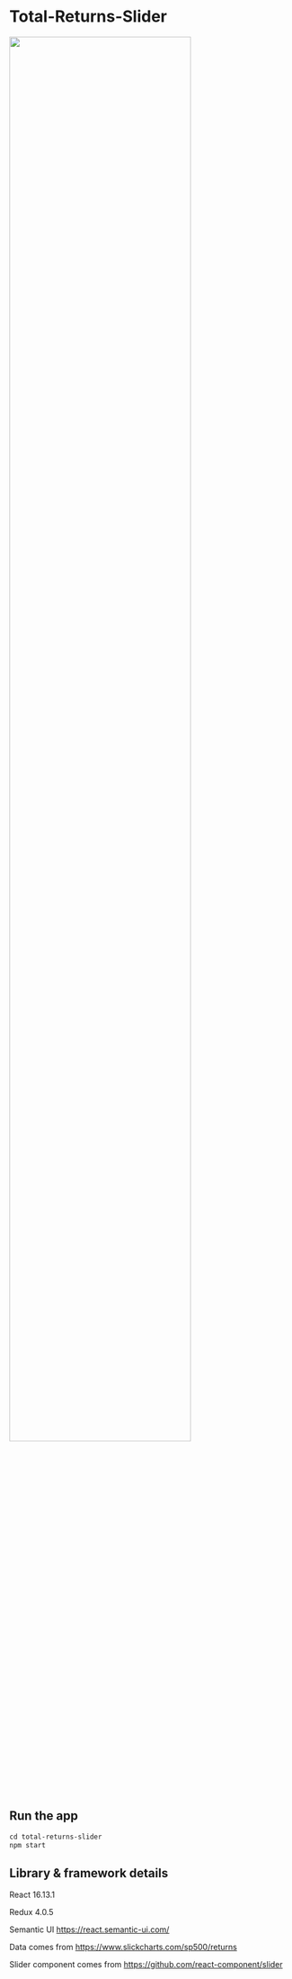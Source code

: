 # Total-Returns-Slider

<img src="https://imgur.com/qtuQeQe.png" width="80%" height="80%" />

## Run the app

``` markdown
cd total-returns-slider
npm start
```

## Library & framework details

React 16.13.1

Redux 4.0.5

Semantic UI https://react.semantic-ui.com/

Data comes from https://www.slickcharts.com/sp500/returns

Slider component comes from https://github.com/react-component/slider
